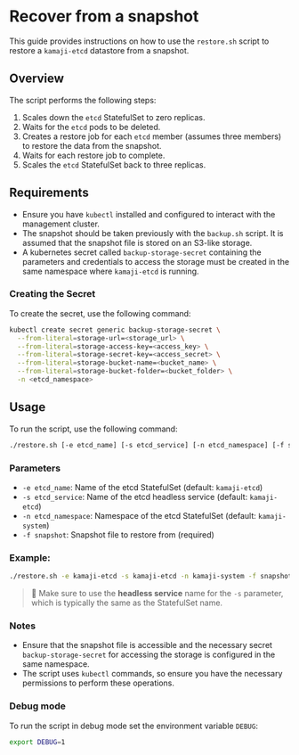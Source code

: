 # Recover from a snapshot

This guide provides instructions on how to use the `restore.sh` script to restore a `kamaji-etcd` datastore from a snapshot.

## Overview

The script performs the following steps:

1. Scales down the `etcd` StatefulSet to zero replicas.
2. Waits for the `etcd` pods to be deleted.
3. Creates a restore job for each `etcd` member (assumes three members) to restore the data from the snapshot.
4. Waits for each restore job to complete.
5. Scales the `etcd` StatefulSet back to three replicas.

## Requirements

- Ensure you have `kubectl` installed and configured to interact with the management cluster.
- The snapshot should be taken previously with the `backup.sh` script. It is assumed that the snapshot file is stored on an S3-like storage.
- A kubernetes secret called `backup-storage-secret` containing the parameters and credentials to access the storage must be created in the same namespace where `kamaji-etcd` is running.

### Creating the Secret

To create the secret, use the following command:

```bash
kubectl create secret generic backup-storage-secret \
  --from-literal=storage-url=<storage_url> \
  --from-literal=storage-access-key=<access_key> \
  --from-literal=storage-secret-key=<access_secret> \
  --from-literal=storage-bucket-name=<bucket_name> \
  --from-literal=storage-bucket-folder=<bucket_folder> \
  -n <etcd_namespace>
```

## Usage

To run the script, use the following command:

```bash
./restore.sh [-e etcd_name] [-s etcd_service] [-n etcd_namespace] [-f snapshot]
```

### Parameters

- `-e etcd_name`: Name of the etcd StatefulSet (default: `kamaji-etcd`)
- `-s etcd_service`: Name of the etcd headless service (default: `kamaji-etcd`)
- `-n etcd_namespace`: Namespace of the etcd StatefulSet (default: `kamaji-system`)
- `-f snapshot`: Snapshot file to restore from (required)

### Example:

```bash
./restore.sh -e kamaji-etcd -s kamaji-etcd -n kamaji-system -f snapshot.db
```

> 🚨 Make sure to use the **headless service** name for the `-s` parameter, which is typically the same as the StatefulSet name.

### Notes

- Ensure that the snapshot file is accessible and the necessary secret `backup-storage-secret` for accessing the storage is configured in the same namespace.
- The script uses `kubectl` commands, so ensure you have the necessary permissions to perform these operations.

### Debug mode
To run the script in debug mode set the environment variable `DEBUG`:

``` bash
export DEBUG=1
```